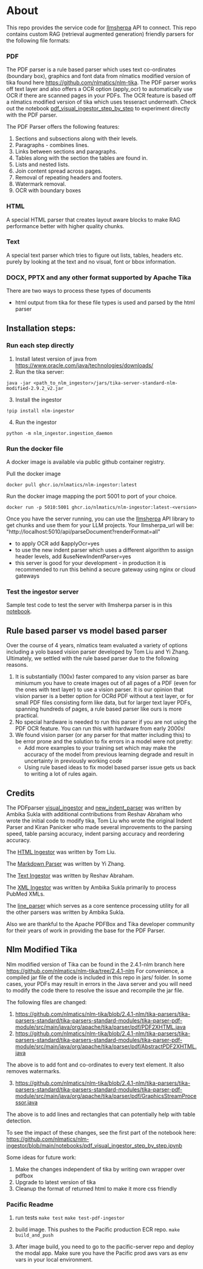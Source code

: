 # About

This repo provides the service code for [llmsherpa](https://github.com/nlmatics/llmsherpa) API to connect. 
This repo contains custom RAG (retrieval augmented generation) friendly parsers for the following file formats:
### PDF
The PDF parser is a rule based parser which uses text co-ordinates (boundary box), graphics and font data from nlmatics modified version of tika found here https://github.com/nlmatics/nlm-tika.
The PDF parser works off text layer and also offers a OCR option (apply_ocr) to automatically use OCR if there are scanned pages in your PDFs. The OCR feature is based off a nlmatics modified version of tika which uses tesseract underneath.
Check out the notebook [pdf_visual_ingestor_step_by_step](notebooks/pdf_visual_ingestor_step_by_step.ipynb) to experiment directly with the PDF parser.

The PDF Parser offers the following features:

1. Sections and subsections along with their levels.
2. Paragraphs - combines lines.
3. Links between sections and paragraphs.
5. Tables along with the section the tables are found in.
6. Lists and nested lists.
7. Join content spread across pages.
8. Removal of repeating headers and footers.
9. Watermark removal.
10. OCR with boundary boxes

### HTML
A special HTML parser that creates layout aware blocks to make RAG performance better with higher quality chunks. 
### Text
A special text parser which tries to figure out lists, tables, headers etc. purely by looking at the text and no visual, font or bbox information.
### DOCX, PPTX and any other format supported by Apache Tika
There are two ways to process these types of documents
- html output from tika for these file types is used and parsed by the html parser

## Installation steps:
### Run each step directly
1. Install latest version of java from https://www.oracle.com/java/technologies/downloads/
2. Run the tika server:
```
java -jar <path_to_nlm_ingestor>/jars/tika-server-standard-nlm-modified-2.9.2_v2.jar
```
3. Install the ingestor
```
!pip install nlm-ingestor
```
4. Run the ingestor
```
python -m nlm_ingestor.ingestion_daemon
```
### Run the docker file
A docker image is available via public github container registry. 

Pull the docker image
```
docker pull ghcr.io/nlmatics/nlm-ingestor:latest
```
Run the docker image mapping the port 5001 to port of your choice. 
```
docker run -p 5010:5001 ghcr.io/nlmatics/nlm-ingestor:latest-<version>
```
Once you have the server running, you can use the [llmsherpa](https://github.com/nlmatics/llmsherpa) API library to get chunks and use them for your LLM projects. Your llmsherpa_url will be:
"http://localhost:5010/api/parseDocument?renderFormat=all"
- to apply OCR add &applyOcr=yes
- to use the new indent parser which uses a different algorithm to assign header levels, add &useNewIndentParser=yes
- this server is good for your development - in production it is recommended to run this behind a secure gateway using nginx or cloud gateways

### Test the ingestor server
Sample test code to test the server with llmsherpa parser is in this [notebook](notebooks/test_llmsherpa_api.ipynb).

## Rule based parser vs model based parser
Over the course of 4 years, nlmatics team evaluated a variety of options including a yolo based vision parser developed by Tom Liu and Yi Zhang. Ultimately, we settled with the rule based parser due to the following reasons.
1. It is substantially (100x) faster compared to any vision parser as bare miniumum you have to create images out of all pages of a PDF (even for the ones with text layer) to use a vision parser. It is our opinion that vision parser is a better option for OCRd PDF without a text layer, or for small PDF files consisting form like data, but for larger text layer PDFs, spanning hundreds of pages, a rule based parser like ours is more practical.
2. No special hardware is needed to run this parser if you are not using the PDF OCR feature. You can run this with hardware from early 2000s!
3. We found vision parser (or any parser for that matter including this) to be error prone and the solution to fix errors in a model were not pretty:
    - Add more examples to your training set which may make the accuracy of the model from previous learning degrade and result in uncertainty in previously working code
    - Using rule based ideas to fix model based parser issue gets us back to writing a lot of rules again.

## Credits
The PDFparser [visual_ingestor](nlm_ingestor/ingestor/visual_ingestor/visual_ingestor.py) and [new_indent_parser](nlm_ingestor/ingestor/visual_ingestor/new_indent_parser.py) was written by Ambika Sukla with additional contributions from Reshav Abraham who wrote the initial code to modify tika, Tom Liu who wrote the original Indent Parser and Kiran Panicker who made several improvements to the parsing speed, table parsing accuracy, indent parsing accuracy and reordering accuracy. 

The [HTML Ingestor](nlm_ingestor/ingestor/html_ingestor.py) was written by Tom Liu.

The [Markdown Parser](nlm_ingestor/file_parser/markdown_parser.py) was written by Yi Zhang.

The [Text Ingestor](nlm_ingestor/ingestor/text_ingestor.py) was written by Reshav Abraham.

The [XML Ingestor](nlm_ingestor/ingestor/xml_ingestor.py) was written by Ambika Sukla primarily to process PubMed XMLs.

The [line_parser](nlm_ingestor/ingestor/line_parser.py) which serves as a core sentence processing utility for all the other parsers was written by Ambika Sukla. 

Also we are thankful to the Apache PDFBox and Tika developer community for their years of work in providing the base for the PDF Parser. 

## Nlm Modified Tika
Nlm modified version of Tika can be found in the 2.4.1-nlm branch here https://github.com/nlmatics/nlm-tika/tree/2.4.1-nlm
For convenience, a compiled jar file of the code is included in this repo in jars/ folder.
In some cases, your PDFs may result in errors in the Java server and you will need to modify the code there to resolve the issue and recompile the jar file.

The following files are changed: 

1) https://github.com/nlmatics/nlm-tika/blob/2.4.1-nlm/tika-parsers/tika-parsers-standard/tika-parsers-standard-modules/tika-parser-pdf-module/src/main/java/org/apache/tika/parser/pdf/PDF2XHTML.java
2) https://github.com/nlmatics/nlm-tika/blob/2.4.1-nlm/tika-parsers/tika-parsers-standard/tika-parsers-standard-modules/tika-parser-pdf-module/src/main/java/org/apache/tika/parser/pdf/AbstractPDF2XHTML.java

The above is to add font and co-ordinates to every text element. It also removes watermarks.

3) https://github.com/nlmatics/nlm-tika/blob/2.4.1-nlm/tika-parsers/tika-parsers-standard/tika-parsers-standard-modules/tika-parser-pdf-module/src/main/java/org/apache/tika/parser/pdf/GraphicsStreamProcessor.java

The above is to add lines and rectangles that can potentially help with table detection.

To see the impact of these changes, see the first part of the notebook here: https://github.com/nlmatics/nlm-ingestor/blob/main/notebooks/pdf_visual_ingestor_step_by_step.ipynb

Some ideas for future work:
1) Make the changes independent of tika by writing own wrapper over pdfbox
2) Upgrade to latest version of tika 
3) Cleanup the format of returned html to make it more css friendly


### Pacific Readme

1. run tests
`make test`
`make test-pdf-ingestor`

2. build image. This pushes to the Pacific production ECR repo.
`make build_and_push`

3. After image build, you need to go to the pacific-server repo and deploy the modal app. Make sure you have the Pacific prod aws vars as env vars in your local environment.